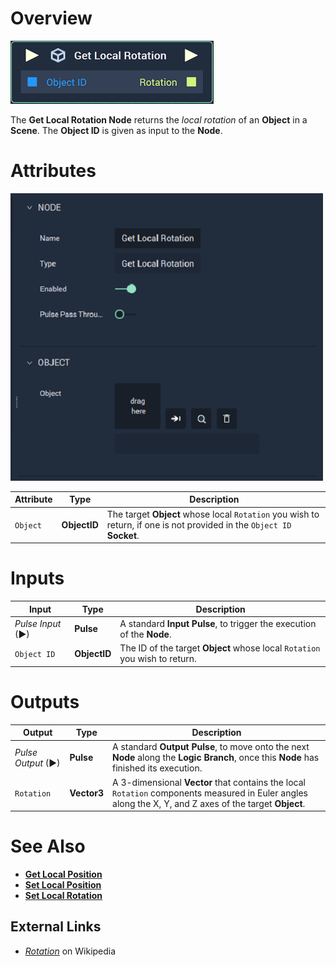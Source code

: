 # Overview

![The Get Local Rotation Node.](../../../.gitbook/assets/node-get-local-rotation.png)

The **Get Local Rotation Node** returns the *local rotation* of an **Object** in a **Scene**. The **Object ID** is given as input to the **Node**.

# Attributes

![The Get Local Rotation Node.](../../../.gitbook/assets/node-get-local-rotation-attr.png)

|Attribute|Type|Description|
|---|---|---|
|`Object`|**ObjectID**|The target **Object** whose local `Rotation` you wish to return, if one is not provided in the `Object ID` **Socket**.|

# Inputs

|Input|Type|Description|
|---|---|---|
|*Pulse Input* (►)|**Pulse**|A standard **Input Pulse**, to trigger the execution of the **Node**.|
| `Object ID` | **ObjectID** | The ID of the target **Object** whose local `Rotation` you wish to return. |

# Outputs

|Output|Type|Description|
|---|---|---|
|*Pulse Output* (►)|**Pulse**|A standard **Output Pulse**, to move onto the next **Node** along the **Logic Branch**, once this **Node** has finished its execution.|
| `Rotation` | **Vector3** | A 3-dimensional **Vector** that contains the local `Rotation` components measured in Euler angles along the X, Y, and Z axes of the target **Object**. |

# See Also

<!-- * [**Global and Local Transforms**]() -->
* [**Get Local Position**](get-local-position.md)
* [**Set Local Position**](set-local-position.md)
* [**Set Local Rotation**](set-local-rotation.md)

## External Links

* [_Rotation_](https://en.wikipedia.org/wiki/Euler_angles) on Wikipedia